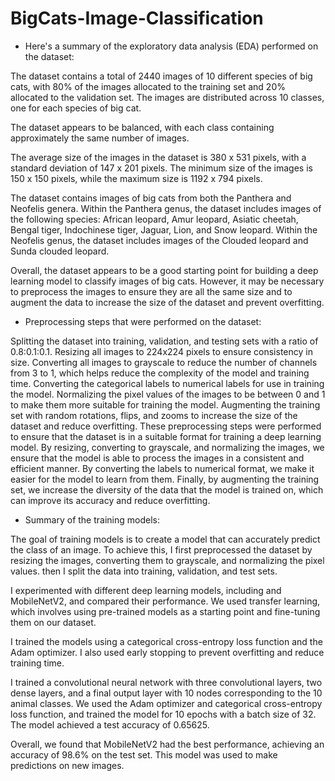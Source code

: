 # BigCats-Image-Classification
* Here's a summary of the exploratory data analysis (EDA) performed on the dataset:

The dataset contains a total of 2440 images of 10 different species of big cats, with 80% of the images allocated to the training set and 20% allocated to the validation set. The images are distributed across 10 classes, one for each species of big cat.

The dataset appears to be balanced, with each class containing approximately the same number of images.

The average size of the images in the dataset is 380 x 531 pixels, with a standard deviation of 147 x 201 pixels. The minimum size of the images is 150 x 150 pixels, while the maximum size is 1192 x 794 pixels.

The dataset contains images of big cats from both the Panthera and Neofelis genera. Within the Panthera genus, the dataset includes images of the following species: African leopard, Amur leopard, Asiatic cheetah, Bengal tiger, Indochinese tiger, Jaguar, Lion, and Snow leopard. Within the Neofelis genus, the dataset includes images of the Clouded leopard and Sunda clouded leopard.

Overall, the dataset appears to be a good starting point for building a deep learning model to classify images of big cats. However, it may be necessary to preprocess the images to ensure they are all the same size and to augment the data to increase the size of the dataset and prevent overfitting.

* Preprocessing steps that were performed on the dataset:

Splitting the dataset into training, validation, and testing sets with a ratio of 0.8:0.1:0.1.
Resizing all images to 224x224 pixels to ensure consistency in size.
Converting all images to grayscale to reduce the number of channels from 3 to 1, which helps reduce the complexity of the model and training time.
Converting the categorical labels to numerical labels for use in training the model.
Normalizing the pixel values of the images to be between 0 and 1 to make them more suitable for training the model.
Augmenting the training set with random rotations, flips, and zooms to increase the size of the dataset and reduce overfitting.
These preprocessing steps were performed to ensure that the dataset is in a suitable format for training a deep learning model. By resizing, converting to grayscale, and normalizing the images, we ensure that the model is able to process the images in a consistent and efficient manner. By converting the labels to numerical format, we make it easier for the model to learn from them. Finally, by augmenting the training set, we increase the diversity of the data that the model is trained on, which can improve its accuracy and reduce overfitting.

* Summary of the training models:

The goal of training models is to create a model that can accurately predict the class of an image. To achieve this, I first preprocessed the dataset by resizing the images, converting them to grayscale, and normalizing the pixel values. then I split the data into training, validation, and test sets.

I experimented with different deep learning models, including  and MobileNetV2, and compared their performance. We used transfer learning, which involves using pre-trained models as a starting point and fine-tuning them on our dataset.

I trained the models using a categorical cross-entropy loss function and the Adam optimizer. I also used early stopping to prevent overfitting and reduce training time.

I trained a convolutional neural network with three convolutional layers, two dense layers, and a final output layer with 10 nodes corresponding to the 10 animal classes. We used the Adam optimizer and categorical cross-entropy loss function, and trained the model for 10 epochs with a batch size of 32. The model achieved a test accuracy of 0.65625.

Overall, we found that MobileNetV2 had the best performance, achieving an accuracy of 98.6% on the test set. This model was used to make predictions on new images.








